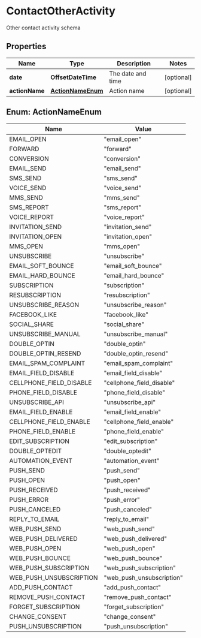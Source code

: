 

# ContactOtherActivity

Other contact activity schema

## Properties

| Name | Type | Description | Notes |
|------------ | ------------- | ------------- | -------------|
|**date** | **OffsetDateTime** | The date and time |  [optional] |
|**actionName** | [**ActionNameEnum**](#ActionNameEnum) | Action name |  [optional] |



## Enum: ActionNameEnum

| Name | Value |
|---- | -----|
| EMAIL_OPEN | &quot;email_open&quot; |
| FORWARD | &quot;forward&quot; |
| CONVERSION | &quot;conversion&quot; |
| EMAIL_SEND | &quot;email_send&quot; |
| SMS_SEND | &quot;sms_send&quot; |
| VOICE_SEND | &quot;voice_send&quot; |
| MMS_SEND | &quot;mms_send&quot; |
| SMS_REPORT | &quot;sms_report&quot; |
| VOICE_REPORT | &quot;voice_report&quot; |
| INVITATION_SEND | &quot;invitation_send&quot; |
| INVITATION_OPEN | &quot;invitation_open&quot; |
| MMS_OPEN | &quot;mms_open&quot; |
| UNSUBSCRIBE | &quot;unsubscribe&quot; |
| EMAIL_SOFT_BOUNCE | &quot;email_soft_bounce&quot; |
| EMAIL_HARD_BOUNCE | &quot;email_hard_bounce&quot; |
| SUBSCRIPTION | &quot;subscription&quot; |
| RESUBSCRIPTION | &quot;resubscription&quot; |
| UNSUBSCRIBE_REASON | &quot;unsubscribe_reason&quot; |
| FACEBOOK_LIKE | &quot;facebook_like&quot; |
| SOCIAL_SHARE | &quot;social_share&quot; |
| UNSUBSCRIBE_MANUAL | &quot;unsubscribe_manual&quot; |
| DOUBLE_OPTIN | &quot;double_optin&quot; |
| DOUBLE_OPTIN_RESEND | &quot;double_optin_resend&quot; |
| EMAIL_SPAM_COMPLAINT | &quot;email_spam_complaint&quot; |
| EMAIL_FIELD_DISABLE | &quot;email_field_disable&quot; |
| CELLPHONE_FIELD_DISABLE | &quot;cellphone_field_disable&quot; |
| PHONE_FIELD_DISABLE | &quot;phone_field_disable&quot; |
| UNSUBSCRIBE_API | &quot;unsubscribe_api&quot; |
| EMAIL_FIELD_ENABLE | &quot;email_field_enable&quot; |
| CELLPHONE_FIELD_ENABLE | &quot;cellphone_field_enable&quot; |
| PHONE_FIELD_ENABLE | &quot;phone_field_enable&quot; |
| EDIT_SUBSCRIPTION | &quot;edit_subscription&quot; |
| DOUBLE_OPTEDIT | &quot;double_optedit&quot; |
| AUTOMATION_EVENT | &quot;automation_event&quot; |
| PUSH_SEND | &quot;push_send&quot; |
| PUSH_OPEN | &quot;push_open&quot; |
| PUSH_RECEIVED | &quot;push_received&quot; |
| PUSH_ERROR | &quot;push_error&quot; |
| PUSH_CANCELED | &quot;push_canceled&quot; |
| REPLY_TO_EMAIL | &quot;reply_to_email&quot; |
| WEB_PUSH_SEND | &quot;web_push_send&quot; |
| WEB_PUSH_DELIVERED | &quot;web_push_delivered&quot; |
| WEB_PUSH_OPEN | &quot;web_push_open&quot; |
| WEB_PUSH_BOUNCE | &quot;web_push_bounce&quot; |
| WEB_PUSH_SUBSCRIPTION | &quot;web_push_subscription&quot; |
| WEB_PUSH_UNSUBSCRIPTION | &quot;web_push_unsubscription&quot; |
| ADD_PUSH_CONTACT | &quot;add_push_contact&quot; |
| REMOVE_PUSH_CONTACT | &quot;remove_push_contact&quot; |
| FORGET_SUBSCRIPTION | &quot;forget_subscription&quot; |
| CHANGE_CONSENT | &quot;change_consent&quot; |
| PUSH_UNSUBSCRIPTION | &quot;push_unsubscription&quot; |



